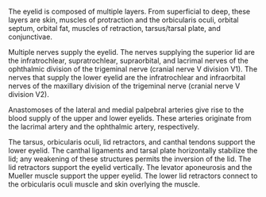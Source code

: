 The eyelid is composed of multiple layers. From superficial to deep, these layers are skin, muscles of protraction and the orbicularis oculi, orbital septum, orbital fat, muscles of retraction, tarsus/tarsal plate, and conjunctivae.

Multiple nerves supply the eyelid. The nerves supplying the superior lid are the infratrochlear, supratrochlear, supraorbital, and lacrimal nerves of the ophthalmic division of the trigeminal nerve (cranial nerve V division V1). The nerves that supply the lower eyelid are the infratrochlear and infraorbital nerves of the maxillary division of the trigeminal nerve (cranial nerve V division V2).

Anastomoses of the lateral and medial palpebral arteries give rise to the blood supply of the upper and lower eyelids. These arteries originate from the lacrimal artery and the ophthalmic artery, respectively.

The tarsus, orbicularis oculi, lid retractors, and canthal tendons support the lower eyelid. The canthal ligaments and tarsal plate horizontally stabilize the lid; any weakening of these structures permits the inversion of the lid. The lid retractors support the eyelid vertically. The levator aponeurosis and the Mueller muscle support the upper eyelid. The lower lid retractors connect to the orbicularis oculi muscle and skin overlying the muscle.